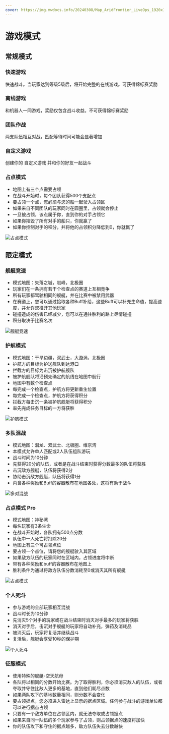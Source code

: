 ```yaml
---
cover: https://img.mwdocs.info/20240308/Map_AridFrontier_LiveOps_1920x1080_66251039cbc07f56c9f85fa215e9f67d.4qr2h41nol.webp
---
```


# 游戏模式

## 常规模式

### <HopeIcon icon="light" size="1.5rem"/> 快速游戏

快速战斗。当玩家达到等级5级后，将开始完整的在线游戏。可获得锦标赛奖励

### <HopeIcon icon="people" size="1.5rem"/> 离线游戏

和机器人一同游戏，奖励仅包含战斗收益。不可获得锦标赛奖励

### <HopeIcon icon="group" size="1.5rem"/> 团队作战

两支队伍相互对战，匹配等待时间可能会显著增加

### <HopeIcon icon="edit" size="1.5rem"/> 自定义游戏

创建你的 自定义游戏 并和你的好友一起战斗

### <HopeIcon icon="update" size="1.5rem"/> 占点模式

- 地图上有三个点需要占领
- 在战斗开始时，每个团队获得500个支配点
- 要占领一个点，您必须与您的船一起驶入占领区
- 如果来自不同团队的玩家同时在圆圈里，占领就会停止
- 一旦被占领，该点属于你，直到你的对手占领它
- 如果你摧毁了所有对手的船只，你就赢了
- 如果你控制对手的积分，并将他的占领积分降低到0，你就赢了

![占点模式](https://img.mwdocs.info/20240309/MapShipsDomination.45fhu02yb.webp)

## 限定模式

### <HopeIcon icon="arrow" size="1.5rem"/> 舰艇竞速 <Badge text="愚人节竞速" type="info" />

- 模式地图：失落之城，岩峰，北极圈
- 玩家们在一条拥有若干个检查点的赛道上互相竞争
- 所有玩家都驾驶相同的舰艇，并在比赛中被禁用武器
- 在赛道上，您可以通过拾取各种Buff补给，这些Buff可以补充生命值，提高速度，并允许您推开其他玩家
- 碰撞造成的伤害已经减少，您可以在通往胜利的路上尽情碰撞
- 积分取决于比赛名次

![舰艇竞速](https://img.mwdocs.info/20240401/MapShipsRacing.4jnvjtj7o5.webp)

### <HopeIcon icon="navigation" size="1.5rem"/> 护航模式 <Badge text="金属霜冻、沙丘抗争" type="info" />

- 模式地图：干旱边疆，双武士，大漩涡，北极圈
- 护航方的目标为护送舰队到达港口
- 拦截方的目标为击沉被护航舰队
- 被护航舰队将沿预先确定的航线在地图中航行
- 地图中有数个检查点
- 每完成一个检查点，护航方将更新重生位置
- 每完成一个检查点，护航方将获得积分
- 拦截方每击沉一条被护航舰艇将获得积分
- 率先完成任务目标的一方将获胜

![护航模式](https://img.mwdocs.info/20240309/MapShipsEscort.b8nd950w1.webp)

### <HopeIcon icon="group" size="1.5rem"/> 多队混战 <Badge text="藏匿之龙" type="info" />

- 模式地图：潜龙、双武士、北极圈、维京湾
- 本模式允许单人匹配或2人队伍组队游玩
- 战斗时间为10分钟
- 先获得20分的队伍，或者是在战斗结束时获得分数最多的队伍将获胜
- 击沉敌方舰艇，队伍将获得2分
- 协助击沉敌方舰艇，队伍将获得1分
- 内含各种奖励和Buff的容器散布在地图各处，这将有助于战斗

![多对混战](https://img.mwdocs.info/20240309/MapShipsTandemWars.3d4jeh6d3d.webp)

### <HopeIcon icon="update" size="1.5rem"/> 占点模式 Pro <Badge text="来自深处" type="info" />

- 模式地图：神秘湾
- 每名玩家有3条生命
- 在战斗开始时，各队拥有500点分数
- 队伍中一人死亡将扣除20分
- 地图上有三个可占领点位
- 要占领一个点位，请将您的舰艇驶入其区域
- 如果敌方队伍的玩家同时在区域内，占领进度将中断
- 带有各种奖励和buff的容器散布在地图上
- 胜利条件为通过将敌方队伍分数消耗至0或消灭其所有舰艇

![占点模式](https://img.mwdocs.info/20240309/MapShipsDomination.45fhu02yb.webp)

### <HopeIcon icon="people" size="1.5rem"/> 个人死斗 <Badge text="海盗嘉年华、来自深处、猎物之海2、冬季运动会" type="info" />

- 参与游戏的全部玩家相互混战
- 战斗时长为10分钟
- 先消灭5个对手的玩家或在战斗结束时消灭对手最多的玩家将获胜
- 消灭对手后，击沉对手舰艇的玩家将自动补充，弹药及消耗品
- 被消灭后，玩家将复活并继续战斗
- 复活后，舰艇会享受10秒的保护期

![个人死斗](https://img.mwdocs.info/20240309/MapShipsDeathmatch.3k7r9wsij4.webp)

### <HopeIcon icon="proposal" size="1.5rem"/> 征服模式 <Badge text="巨兽之战" type="info" />

- 使用特殊的舰艇-空天航母
- 各队将以相同的分数开始比赛。为了取得胜利，你必须消灭敌人的队伍，或者夺取并守住比敌人更多的基地，直到他们耗尽点数
- 如果两队攻下的基地数量相同，则分数不会变化
- 要占领据点，您必须进入雷达上显示的据点区域。任何参与战斗的游戏单位都可以进行据点占领
- 只要有一个敌方单位在占领区内，就无法夺取或占领据点
- 如果来自同一队伍的多个玩家参与了占领，则占领据点的速度将加快
- 你的队伍攻下和守住的据点越多，敌方队伍失去分数越快

<BiliBili bvid="BV1nR4y1k7he" />